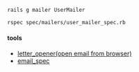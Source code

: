 ```sh
rails g mailer UserMailer
```

```sh
rspec spec/mailers/user_mailer_spec.rb
```

#### tools

* [letter_opener(open email from browser)](https://github.com/ryanb/letter_opener)
* [email_spec](https://github.com/email-spec/email-spec)
